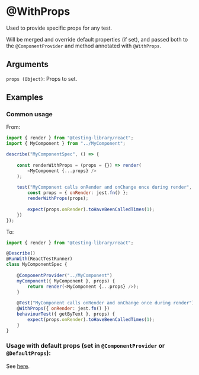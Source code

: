 # @WithProps

Used to provide specific props for any test.

Will be merged and override default properties (if set), and passed both to the `@ComponentProvider` and method annotated with `@WithProps`.

## Arguments

`props (Object)`: Props to set.

## Examples

### Common usage

From:

```javascript
import { render } from "@testing-library/react";
import { MyComponent } from "../MyComponent";

describe("MyComponentSpec", () => {
    
    const renderWithProps = (props = {}) => render(
        <MyComponent {...props} />
    );
    
    test("MyComponent calls onRender and onChange once during render", () => {
        const props = { onRender: jest.fn() };
        renderWithProps(props);
        
        expect(props.onRender).toHaveBeenCalledTimes(1);
    })
});
```

To:

```javascript
import { render } from "@testing-library/react";

@Describe()
@RunWith(ReactTestRunner)
class MyComponentSpec {
    
    @ComponentProvider("../MyComponent")
    myComponent({ MyComponent }, props) {
        return render(<MyComponent {...props} />);
    }
    
    @Test("MyComponent calls onRender and onChange once during render")
    @WithProps({ onRender: jest.fn() })
    behaviourTest({ getByText }, props) {
        expect(props.onRender).toHaveBeenCalledTimes(1);
    }
}
```

### Usage with default props (set in `@ComponentProvider` or `@DefaultProps`):

See [here](react/DefaultProps.md).
